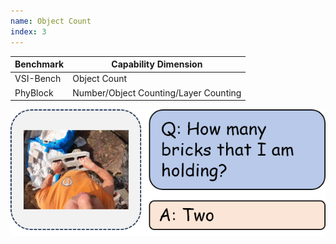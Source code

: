 ```yaml
---
name: Object Count
index: 3
---
```


<div class="row">
<div class="col-8">

| **Benchmark** | **Capability Dimension**              |
| ------------- | ------------------------------------- |
| VSI-Bench     | Object Count                          |
| PhyBlock      | Number/Object Counting/Layer Counting |

</div>

<div class="col-4">

![alt text](objectCount.png)

</div>

</div>
